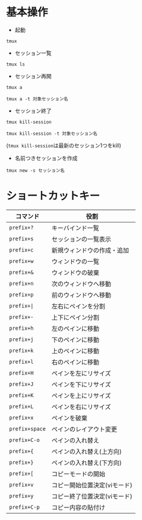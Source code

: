 # 基本操作

- 起動

```
tmux
```

- セッション一覧

```
tmux ls
```

- セッション再開

```
tmux a
```

```
tmux a -t 対象セッション名
```

- セッション終了

```
tmux kill-session
```

```
tmux kill-session -t 対象セッション名
```

(`tmux kill-session`は最新のセッション1つをkill)

- 名前つきセッションを作成

```
tmux new -s セッション名
```

# ショートカットキー

|コマンド|役割|
|----|----|
|`prefix+?`|キーバインド一覧|
|`prefix+s`|セッションの一覧表示|
|`prefix+c`|新規ウィンドウの作成・追加|
|`prefix+w`|ウィンドウの一覧|
|`prefix+&`|ウィンドウの破棄|
|`prefix+n`|次のウィンドウへ移動|
|`prefix+p`|前のウィンドウへ移動|
|`prefix+\|`|左右にペインを分割|
|`prefix+-`|上下にペイン分割|
|`prefix+h`|左のペインに移動|
|`prefix+j`|下のペインに移動|
|`prefix+k`|上のペインに移動|
|`prefix+l`|右のペインに移動|
|`prefix+H`|ペインを左にリサイズ|
|`prefix+J`|ペインを下にリサイズ|
|`prefix+K`|ペインを上にリサイズ|
|`prefix+L`|ペインを右にリサイズ|
|`prefix+x`|ペインを破棄|
|`prefix+space`|ペインのレイアウト変更|
|`prefix+C-o`|ペインの入れ替え|
|`prefix+{`|ペインの入れ替え(上方向)|
|`prefix+}`|ペインの入れ替え(下方向)|
|`prefix+[`|コピーモードの開始|
|`prefix+v`|コピー開始位置決定(viモード)|
|`prefix+y`|コピー終了位置決定(viモード)|
|`prefix+C-p`|コピー内容の貼付け|


